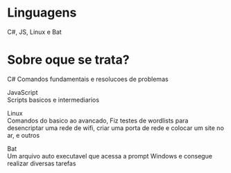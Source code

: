 # Linguagens
C#, JS, Linux e Bat
# Sobre oque se trata?
C#
 Comandos fundamentais e resolucoes de problemas
 
JavaScript                                                                                                                                                                         
 Scripts basicos e intermediarios
 
Linux                                                                                                                                                                               
 Comandos do basico ao avancado, Fiz testes de wordlists para desencriptar uma rede de wifi, criar uma porta de rede e colocar um site no ar, e outros
 
 Bat                                                                                                                                                                               
  Um arquivo auto executavel que acessa a prompt Windows e consegue realizar diversas tarefas
